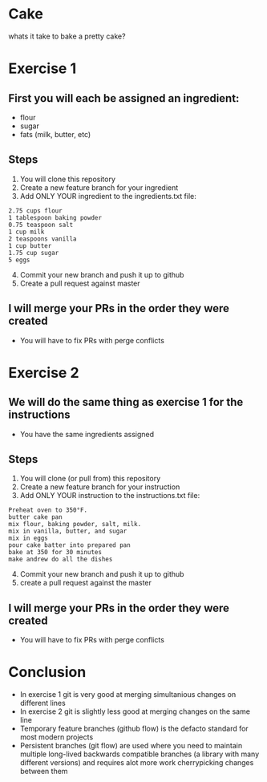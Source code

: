 # Cake
whats it take to bake a pretty cake?

# Exercise 1
## First you will each be assigned an ingredient:
* flour
* sugar
* fats (milk, butter, etc)
## Steps
1) You will clone this repository
2) Create a new feature branch for your ingredient
3) Add ONLY YOUR ingredient to the ingredients.txt file:
```
2.75 cups flour
1 tablespoon baking powder
0.75 teaspoon salt
1 cup milk
2 teaspoons vanilla
1 cup butter
1.75 cup sugar
5 eggs
```
4) Commit your new branch and push it up to github
5) Create a pull request against master
## I will merge your PRs in the order they were created
* You will have to fix PRs with perge conflicts

# Exercise 2
## We will do the same thing as exercise 1 for the instructions
* You have the same ingredients assigned
## Steps
1) You will clone (or pull from) this repository
2) Create a new feature branch for your instruction
3) Add ONLY YOUR instruction to the instructions.txt file:
```
Preheat oven to 350°F.
butter cake pan
mix flour, baking powder, salt, milk.
mix in vanilla, butter, and sugar
mix in eggs
pour cake batter into prepared pan
bake at 350 for 30 minutes
make andrew do all the dishes
```
4) Commit your new branch and push it up to github
5) create a pull request against the master
## I will merge your PRs in the order they were created
* You will have to fix PRs with perge conflicts

# Conclusion
* In exercise 1 git is very good at merging simultanious changes on different lines
* In exercise 2 git is slightly less good at merging changes on the same line
* Temporary feature branches (github flow) is the defacto standard for most modern projects
* Persistent branches (git flow) are used where you need to maintain multiple long-lived backwards compatible branches (a library with many different versions) and requires alot more work cherrypicking changes between them
